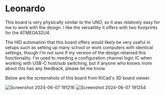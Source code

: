 # Leonardo
This board is very physically similar to the UNO, so it was relatively easy for me to work with the design. I like the versatility it offers with two footprints for the ATMEGA32U4.

The HID automation that this board offers would likely be very useful in setups such as setting up many school or work computers with identical settings, though I'm not sure if my version of the design retained this functionality. I'm used to needing a configuration channel logic IC when working with USB-C host/sub switching, but if anyone who knows more about this has any feedback, please let me know.

Below are the screenshots of this board from KiCad's 3D board viewer.

![Screenshot 2024-06-07 191216](https://github.com/sabogalc/KiCad-Arduino-Boards/assets/53708281/fe86488b-2dce-4e0c-9c72-42b898247372)
![Screenshot 2024-06-07 191254](https://github.com/sabogalc/KiCad-Arduino-Boards/assets/53708281/89b07b47-3189-43d8-b45a-4147481749de)